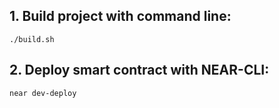 ## 1. Build project with command line:

```
./build.sh
```

## 2. Deploy smart contract with NEAR-CLI:

```
near dev-deploy
```
